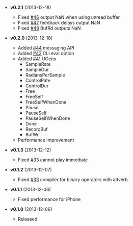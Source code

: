 - **v0.2.1** (2013-12-18)
  - Fixed [#46](https://github.com/mohayonao/CoffeeCollider/issues/46) output NaN when using unread buffer
  - Fixed [#47](https://github.com/mohayonao/CoffeeCollider/issues/47) feedback delays output NaN
  - Fixed [#48](https://github.com/mohayonao/CoffeeCollider/issues/48) BufRd outputs NaN

- **v0.2.0** (2013-12-18)
  - Added [#44](https://github.com/mohayonao/CoffeeCollider/issues/44) messaging API
  - Added [#42](https://github.com/mohayonao/CoffeeCollider/issues/42) CLI eval option
  - Added [#41](https://github.com/mohayonao/CoffeeCollider/issues/41) UGens
    - SampleRate
    - SampleDur
    - RadiansPerSample
    - ControlRate
    - ControlDur
    - Free
    - FreeSelf
    - FreeSelfWhenDone
    - Pause
    - PauseSelf
    - PauseSelfWhenDone
    - Done
    - RecordBuf
    - BufWr
  - Performance improvement

- **v0.1.3** (2013-12-12)
  - Fixed [#33](https://github.com/mohayonao/CoffeeCollider/issues/39) cannot play immediate

- **v0.1.2** (2013-12-07)
  - Fixed [#33](https://github.com/mohayonao/CoffeeCollider/issues/33) compiler for binary operators with adverb

- **v0.1.1** (2013-12-06)
  - Fixed performance for iPhone

- **v0.1.0** (2013-12-06)
  - Released
